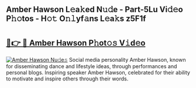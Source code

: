 ## Amber Hawson L𝚎a𝚔ed N𝚞𝚍e - Part-5Lu Vi𝚍𝚎o P𝚑𝚘tos - H𝚘𝚝 O𝚗𝚕yf𝚊ns L𝚎a𝚔s z5F1f

# <h2><a href="http://kf1sylx.oniu.top/?m=Amber+Hawson">🔗👉 🔴 Amber Hawson P𝚑ot𝚘𝚜 V𝚒d𝚎o</a></h2>

[![Amber Hawson Nu𝚍e𝚜](https://i.imgur.com/0qMVB7G.gif)](http://kf1sylx.oniu.top/?m=Amber+Hawson)
Social media personality Amber Hawson, known for disseminating dance and lifestyle ideas, through performances and personal blogs. Inspiring speaker Amber Hawson, celebrated for their ability to motivate and inspire others through their words.  
